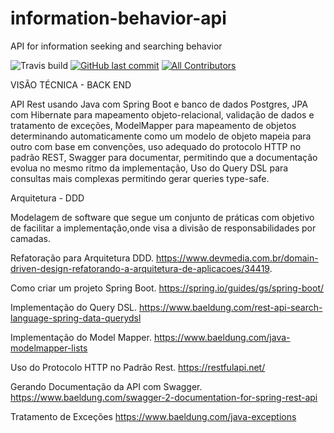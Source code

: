 # information-behavior-api
API for information seeking and searching behavior

![Travis build](https://api.travis-ci.com/cleberpinelli/information-behavior-api.svg?branch=master)
[![GitHub last commit](https://img.shields.io/github/last-commit/cleberpinelli/information-behavior-api)](https://github.com/cleberpinelli/information-behavior-api/commits/main)
[![All Contributors](https://img.shields.io/badge/all_contributors-1-orange.svg?style=flat-square)](#contributors-)

VISÃO TÉCNICA - BACK END

API Rest usando Java com Spring Boot e banco de dados Postgres, JPA com Hibernate para mapeamento objeto-relacional, validação de dados e tratamento de exceções, ModelMapper para mapeamento de objetos determinando automaticamente como um modelo de objeto mapeia para outro com base em convenções, uso adequado do protocolo HTTP no padrão REST, Swagger para documentar, permitindo que a documentação evolua no mesmo ritmo da implementação, Uso do Query DSL para consultas mais complexas permitindo gerar queries type-safe.

Arquitetura - DDD

Modelagem de software que segue um conjunto de práticas com objetivo de facilitar a implementação,onde visa a divisão de responsabilidades por camadas.

Refatoração para Arquitetura DDD. https://www.devmedia.com.br/domain-driven-design-refatorando-a-arquitetura-de-aplicacoes/34419.

Como criar um projeto Spring Boot. https://spring.io/guides/gs/spring-boot/

Implementação do Query DSL. https://www.baeldung.com/rest-api-search-language-spring-data-querydsl

Implementação do Model Mapper. https://www.baeldung.com/java-modelmapper-lists

Uso do Protocolo HTTP no Padrão Rest. https://restfulapi.net/

Gerando Documentação da API com Swagger. https://www.baeldung.com/swagger-2-documentation-for-spring-rest-api

Tratamento de Exceções https://www.baeldung.com/java-exceptions
